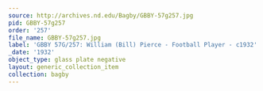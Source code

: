 ```yaml
---
source: http://archives.nd.edu/Bagby/GBBY-57g257.jpg
pid: GBBY-57g257
order: '257'
file_name: GBBY-57g257.jpg
label: 'GBBY 57G/257: William (Bill) Pierce - Football Player - c1932'
_date: '1932'
object_type: glass plate negative
layout: generic_collection_item
collection: bagby
---
```

